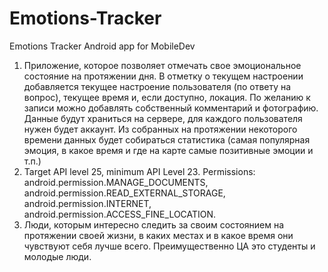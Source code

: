 # Emotions-Tracker
Emotions Tracker Android app for MobileDev

1. Приложение, которое позволяет отмечать свое эмоциональное состояние на протяжении дня. В отметку о текущем настроении добавляется текущее настроение пользователя (по ответу на вопрос), текущее время и, если доступно, локация. По желанию к записи можно добавлять собственный комментарий и фотографию. Данные будут храниться на сервере, для каждого пользователя нужен будет аккаунт. Из собранных на протяжении некоторого времени данных будет собираться статистика (самая популярная эмоция, в какое время и где на карте самые позитивные эмоции и т.п.)
2. Target API level 25, minimum API Level 23. Permissions: android.permission.MANAGE_DOCUMENTS, android.permission.READ_EXTERNAL_STORAGE, android.permission.INTERNET, android.permission.ACCESS_FINE_LOCATION.
3. Люди, которым интересно следить за своим состоянием на протяжении своей жизни, в каких местах и в какое время они чувствуют себя лучше всего. Преимущественно ЦА это студенты и молодые люди.
